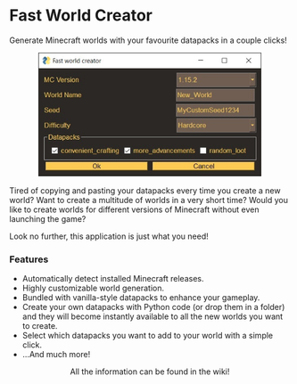 # Fast World Creator

Generate Minecraft worlds with your favourite datapacks in a couple clicks!


<p align="center">
  <img src="https://github.com/pizzaspren/FastWorldCreator/blob/master/assets/images/gui.jpg" width="400">
</p>

Tired of copying and pasting your datapacks every time you create a new world? Want to create a multitude of worlds in a very short time? Would you like to create worlds for different versions of Minecraft without even launching the game?

Look no further, this application is just what you need!

### Features
* Automatically detect installed Minecraft releases.
* Highly customizable world generation.
* Bundled with vanilla-style datapacks to enhance your gameplay.
* Create your own datapacks with Python code (or drop them in a folder) and they will become instantly available to all the new worlds you want to create.
* Select which datapacks you want to add to your world with a simple click.
* ...And much more!

<p align="center">
All the information can be found in the wiki!

</p>
